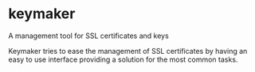# keymaker
A management tool for SSL certificates and keys

Keymaker tries to ease the management of SSL certificates by having an easy to use interface providing a solution for the most common tasks.


